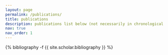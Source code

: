 ```yaml
---
layout: page
permalink: /publications/
title: publications
description: publications list below (not necessarily in chronological order)
nav: true
nav_order: 1
---
```

<!-- _pages/publications.md -->
<div class="publications">

{% bibliography -f {{ site.scholar.bibliography }} %}

</div>

